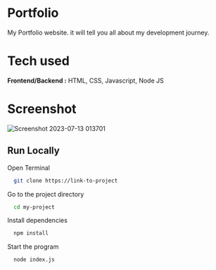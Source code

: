 # Portfolio
My Portfolio website. it will tell you all about my development journey.

# Tech used 

**Frontend/Backend :** HTML, CSS, Javascript, Node JS


# Screenshot

![Screenshot 2023-07-13 013701](https://github.com/TheHimanshuDixit/wearncode/assets/107857348/259074c3-02c6-4e16-bcc0-cc34193cb88c)


## Run Locally

Open Terminal

```bash
  git clone https://link-to-project
```

Go to the project directory

```bash
  cd my-project
```

Install dependencies

```bash
  npm install
```

Start the program

```bash
  node index.js
```
